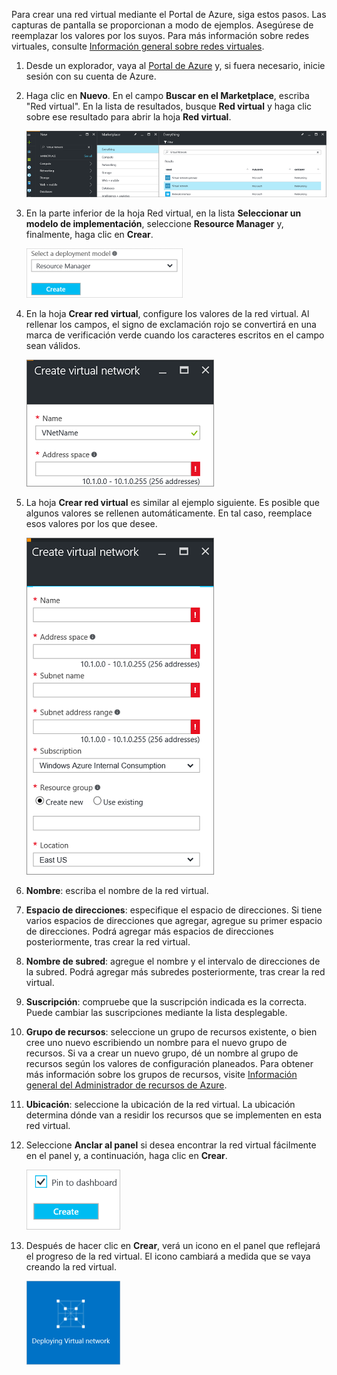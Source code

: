 Para crear una red virtual mediante el Portal de Azure, siga estos pasos. Las capturas de pantalla se proporcionan a modo de ejemplos. Asegúrese de reemplazar los valores por los suyos. Para más información sobre redes virtuales, consulte [Información general sobre redes virtuales](../articles/virtual-network/virtual-networks-overview.md).

1. Desde un explorador, vaya al [Portal de Azure](http://portal.azure.com) y, si fuera necesario, inicie sesión con su cuenta de Azure.

2. Haga clic en **Nuevo**. En el campo **Buscar en el Marketplace**, escriba "Red virtual". En la lista de resultados, busque **Red virtual** y haga clic sobre ese resultado para abrir la hoja **Red virtual**.

	![Hoja de recursos Buscar red virtual](./media/vpn-gateway-basic-vnet-rm-portal-include/newvnetportal700.png "Hoja de recursos Buscar red virtual")

3. En la parte inferior de la hoja Red virtual, en la lista **Seleccionar un modelo de implementación**, seleccione **Resource Manager** y, finalmente, haga clic en **Crear**.


	![Selección del Administrador de recursos](./media/vpn-gateway-basic-vnet-rm-portal-include/resourcemanager250.png "Selección del Administrador de recursos")

4. En la hoja **Crear red virtual**, configure los valores de la red virtual. Al rellenar los campos, el signo de exclamación rojo se convertirá en una marca de verificación verde cuando los caracteres escritos en el campo sean válidos.

	![Validación de campos](./media/vpn-gateway-basic-vnet-rm-portal-include/checkmark300.png "Validación de campos")

5. La hoja **Crear red virtual** es similar al ejemplo siguiente. Es posible que algunos valores se rellenen automáticamente. En tal caso, reemplace esos valores por los que desee.

	![Hoja Crear red virtual](./media/vpn-gateway-basic-vnet-rm-portal-include/createvnet300.png "Hoja Crear red virtual")

6. **Nombre**: escriba el nombre de la red virtual.

7. **Espacio de direcciones**: especifique el espacio de direcciones. Si tiene varios espacios de direcciones que agregar, agregue su primer espacio de direcciones. Podrá agregar más espacios de direcciones posteriormente, tras crear la red virtual.
 
8. **Nombre de subred**: agregue el nombre y el intervalo de direcciones de la subred. Podrá agregar más subredes posteriormente, tras crear la red virtual.

10. **Suscripción**: compruebe que la suscripción indicada es la correcta. Puede cambiar las suscripciones mediante la lista desplegable.

11. **Grupo de recursos**: seleccione un grupo de recursos existente, o bien cree uno nuevo escribiendo un nombre para el nuevo grupo de recursos. Si va a crear un nuevo grupo, dé un nombre al grupo de recursos según los valores de configuración planeados. Para obtener más información sobre los grupos de recursos, visite [Información general del Administrador de recursos de Azure](resource-group-overview.md#resource-groups).

12. **Ubicación**: seleccione la ubicación de la red virtual. La ubicación determina dónde van a residir los recursos que se implementen en esta red virtual.

13. Seleccione **Anclar al panel** si desea encontrar la red virtual fácilmente en el panel y, a continuación, haga clic en **Crear**.
	
	![Anclar al panel](./media/vpn-gateway-basic-vnet-rm-portal-include/pintodashboard150.png "anclar a panel")

14. Después de hacer clic en **Crear**, verá un icono en el panel que reflejará el progreso de la red virtual. El icono cambiará a medida que se vaya creando la red virtual.

	![Icono de Crear red virtual](./media/vpn-gateway-basic-vnet-rm-portal-include/deploying150.png "Icono de Crear red virtual")

<!---HONumber=AcomDC_1005_2016-->